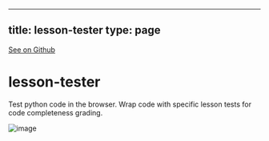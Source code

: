 
---
title: lesson-tester
type: page
---

[See on Github](https://github.com/jakeroggenbuck/lesson-tester/)

# lesson-tester
Test python code in the browser. Wrap code with specific lesson tests for code completeness grading. 

![image](https://user-images.githubusercontent.com/35516367/131204478-116ad300-0cc4-4ffa-ba9e-5802a8b0f36d.png)
